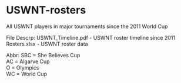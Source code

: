 # USWNT-rosters
All USWNT players in major tournaments since the 2011 World Cup

File Descrp:
USWNT_Timeline.pdf - USWNT roster timeline since 2011
Rosters.xlsx - USWNT roster data

Abbr:
SBC = She Believes Cup <br>
AC = Algarve Cup <br>
O = Olympics <br>
WC = World Cup <br>
